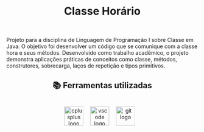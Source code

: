 <h1 align='center'>Classe Horário</h1>
<br>
<p align='lef'>Projeto para a disciplina de Linguagem de Programação I sobre Classe em Java. O objetivo foi desenvolver um código que se comunique com a classe hora e seus métodos. Desenvolvido como trabalho acadêmico, o projeto demonstra aplicações práticas de conceitos como classe, métodos, construtores, sobrecarga, laços de repetição e tipos primitivos.</p>
<h2 align="center">📚 Ferramentas utilizadas</h2>
<br>
<div align="center">
  <img src="https://cdn.jsdelivr.net/gh/devicons/devicon/icons/java/java-original.svg" height="50" alt="cplusplus logo"  />
  <img width="10" />
  <img src="https://cdn.jsdelivr.net/gh/devicons/devicon/icons/vscode/vscode-original.svg" height="50" alt="vscode logo"  />
  <img width="10"/>
  <img src="https://cdn.jsdelivr.net/gh/devicons/devicon/icons/git/git-original.svg" height="50" alt="git logo"  />
  <img width="10" />
</div>
<br>
